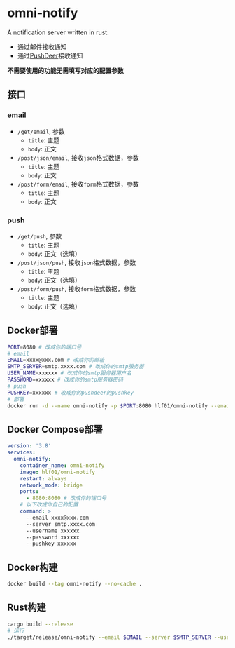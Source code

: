 # omni-notify
A notification server written in rust.

- 通过邮件接收通知
- 通过[PushDeer](https://github.com/easychen/pushdeer)接收通知

**不需要使用的功能无需填写对应的配置参数**

## 接口
### email
- `/get/email`, 参数
    - `title`: 主题
    - `body`: 正文
- `/post/json/email`, 接收`json`格式数据，参数
    - `title`: 主题
    - `body`: 正文
- `/post/form/email`, 接收`form`格式数据，参数
    - `title`: 主题
    - `body`: 正文

### push
- `/get/push`, 参数
    - `title`: 主题
    - `body`: 正文（选填）
- `/post/json/push`, 接收`json`格式数据，参数
    - `title`: 主题
    - `body`: 正文（选填）
- `/post/form/push`, 接收`form`格式数据，参数
    - `title`: 主题
    - `body`: 正文（选填）

## Docker部署
```sh
PORT=8080 # 改成你的端口号
# email
EMAIL=xxxx@xxx.com # 改成你的邮箱
SMTP_SERVER=smtp.xxxx.com # 改成你的smtp服务器
USER_NAME=xxxxxx # 改成你的smtp服务器用户名
PASSWORD=xxxxxx # 改成你的smtp服务器密码
# push
PUSHKEY=xxxxxx # 改成你的pushdeer的pushkey
# 部署
docker run -d --name omni-notify -p $PORT:8080 hlf01/omni-notify --email $EMAIL --server $SMTP_SERVER --username $USER_NAME --password $PASSWORD --pushkey $PUSHKEY
```

## Docker Compose部署
```yml
version: '3.8'
services:
  omni-notify:
    container_name: omni-notify
    image: hlf01/omni-notify
    restart: always
    network_mode: bridge
    ports:
      - 8080:8080 # 改成你的端口号
    # 以下改成你自己的配置
    command: >
      --email xxxx@xxx.com
      --server smtp.xxxx.com
      --username xxxxxx
      --password xxxxxx
      --pushkey xxxxxx
```

## Docker构建
```sh
docker build --tag omni-notify --no-cache .
```

## Rust构建
```sh
cargo build --release
# 运行
./target/release/omni-notify --email $EMAIL --server $SMTP_SERVER --username $USER_NAME --password $PASSWORD --pushkey $PUSHKEY
```
